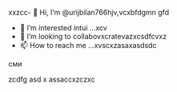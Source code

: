 xxzcc- 👋 Hi, I’m @urijbilan766hjv,vcxbfdgmn gfd
- 👀 I’m interested intui ...xcv
- 💞️ I’m looking to collabovxcratevazxcsdfcvxz
- 📫 How to reach me ...xvscxzasaxasdsdc
<!---hbxsavxcxzcxzc
urijbilan766/sad is a ✨ special ✨ repository because its `README.md` (this file) appears oasdfasdfn gbfyour GitHub profile.x
You can click the Preview linисмиk to take a look at yyiuour changes.asdxcbv
--->сми
zcdfg
asd
x
assaccxzczxc
